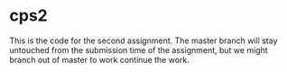 # cps2
This is the code for the second assignment.
The master branch will stay untouched from the submission time of the assignment, but we might branch out of master to work continue  the work.
